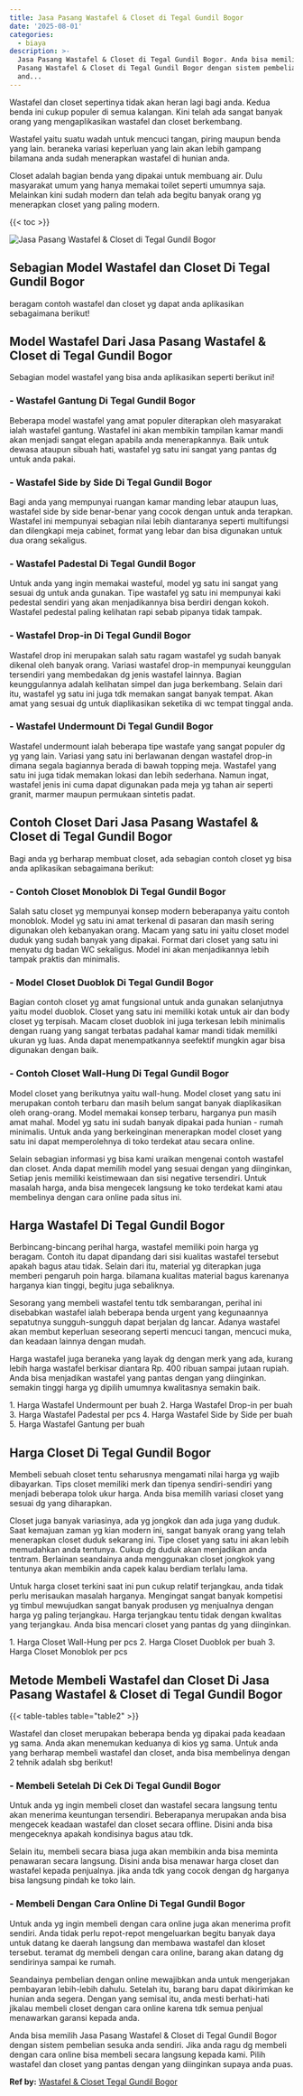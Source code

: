 ```yaml
---
title: Jasa Pasang Wastafel & Closet di Tegal Gundil Bogor
date: '2025-08-01'
categories:
  - biaya
description: >-
  Jasa Pasang Wastafel & Closet di Tegal Gundil Bogor. Anda bisa memilih Jasa
  Pasang Wastafel & Closet di Tegal Gundil Bogor dengan sistem pembelian sesuka
  and...
---
```


Wastafel dan closet sepertinya tidak akan heran lagi bagi anda. Kedua benda ini cukup populer di semua kalangan. Kini telah ada sangat banyak orang yang mengaplikasikan wastafel dan closet berkembang.

Wastafel yaitu suatu wadah untuk mencuci tangan, piring maupun benda yang lain. beraneka variasi keperluan yang lain akan lebih gampang bilamana anda sudah menerapkan wastafel di hunian anda.

Closet adalah bagian benda yang dipakai untuk membuang air. Dulu masyarakat umum yang hanya memakai toilet seperti umumnya saja. Melainkan kini sudah modern dan telah ada begitu banyak orang yg menerapkan closet yang paling modern.

{{< toc >}}

![Jasa Pasang Wastafel & Closet di Tegal Gundil Bogor](/images/wastafel-closet-murah40.png)

## Sebagian Model Wastafel dan Closet Di Tegal Gundil Bogor

beragam contoh wastafel dan closet yg dapat anda aplikasikan sebagaimana berikut!

## Model Wastafel Dari Jasa Pasang Wastafel & Closet di Tegal Gundil Bogor

Sebagian model wastafel yang bisa anda aplikasikan seperti berikut ini!

### \- Wastafel Gantung Di Tegal Gundil Bogor

Beberapa model wastafel yang amat populer diterapkan oleh masyarakat ialah wastafel gantung. Wastafel ini akan membikin tampilan kamar mandi akan menjadi sangat elegan apabila anda menerapkannya. Baik untuk dewasa ataupun sibuah hati, wastafel yg satu ini sangat yang pantas dg untuk anda pakai.

### \- Wastafel Side by Side Di Tegal Gundil Bogor

Bagi anda yang mempunyai ruangan kamar manding lebar ataupun luas, wastafel side by side benar-benar yang cocok dengan untuk anda terapkan. Wastafel ini mempunyai sebagian nilai lebih diantaranya seperti multifungsi dan dilengkapi meja cabinet, format yang lebar dan bisa digunakan untuk dua orang sekaligus.

### \- Wastafel Padestal Di Tegal Gundil Bogor

Untuk anda yang ingin memakai wasteful, model yg satu ini sangat yang sesuai dg untuk anda gunakan. Tipe wastafel yg satu ini mempunyai kaki pedestal sendiri yang akan menjadikannya bisa berdiri dengan kokoh. Wastafel pedestal paling kelihatan rapi sebab pipanya tidak tampak.

### \- Wastafel Drop-in Di Tegal Gundil Bogor

Wastafel drop ini merupakan salah satu ragam wastafel yg sudah banyak dikenal oleh banyak orang. Variasi wastafel drop-in mempunyai keunggulan tersendiri yang membedakan dg jenis wastafel lainnya. Bagian keunggulannya adalah kelihatan simpel dan juga berkembang. Selain dari itu, wastafel yg satu ini juga tdk memakan sangat banyak tempat. Akan amat yang sesuai dg untuk diaplikasikan seketika di wc tempat tinggal anda.

### \- Wastafel Undermount Di Tegal Gundil Bogor

Wastafel undermount ialah beberapa tipe wastafe yang sangat populer dg yg yang lain. Variasi yang satu ini berlawanan dengan wastafel drop-in dimana segala bagiannya berada di bawah topping meja. Wastafel yang satu ini juga tidak memakan lokasi dan lebih sederhana. Namun ingat, wastafel jenis ini cuma dapat digunakan pada meja yg tahan air seperti granit, marmer maupun permukaan sintetis padat.

## Contoh Closet Dari Jasa Pasang Wastafel & Closet di Tegal Gundil Bogor

Bagi anda yg berharap membuat closet, ada sebagian contoh closet yg bisa anda aplikasikan sebagaimana berikut:

### \- Contoh Closet Monoblok Di Tegal Gundil Bogor

Salah satu closet yg mempunyai konsep modern beberapanya yaitu contoh monoblok. Model yg satu ini amat terkenal di pasaran dan masih sering digunakan oleh kebanyakan orang. Macam yang satu ini yaitu closet model duduk yang sudah banyak yang dipakai. Format dari closet yang satu ini menyatu dg badan WC sekaligus. Model ini akan menjadikannya lebih tampak praktis dan minimalis.

### \- Model Closet Duoblok Di Tegal Gundil Bogor

Bagian contoh closet yg amat fungsional untuk anda gunakan selanjutnya yaitu model duoblok. Closet yang satu ini memiliki kotak untuk air dan body closet yg terpisah. Macam closet duoblok ini juga terkesan lebih minimalis dengan ruang yang sangat terbatas padahal kamar mandi tidak memiliki ukuran yg luas. Anda dapat menempatkannya seefektif mungkin agar bisa digunakan dengan baik.

### \- Contoh Closet Wall-Hung Di Tegal Gundil Bogor

Model closet yang berikutnya yaitu wall-hung. Model closet yang satu ini merupakan contoh terbaru dan masih belum sangat banyak diaplikasikan oleh orang-orang. Model memakai konsep terbaru, harganya pun masih amat mahal. Model yg satu ini sudah banyak dipakai pada hunian - rumah minimalis. Untuk anda yang berkeinginan menerapkan model closet yang satu ini dapat memperolehnya di toko terdekat atau secara online.

Selain sebagian informasi yg bisa kami uraikan mengenai contoh wastafel dan closet. Anda dapat memilih model yang sesuai dengan yang diinginkan, Setiap jenis memiliki keistimewaan dan sisi negative tersendiri. Untuk masalah harga, anda bisa mengecek langsung ke toko terdekat kami atau membelinya dengan cara online pada situs ini.

## Harga Wastafel Di Tegal Gundil Bogor

Berbincang-bincang perihal harga, wastafel memiliki poin harga yg beragam. Contoh itu dapat dipandang dari sisi kualitas wastafel tersebut apakah bagus atau tidak. Selain dari itu, material yg diterapkan juga memberi pengaruh poin harga. bilamana kualitas material bagus karenanya harganya kian tinggi, begitu juga sebaliknya.

Sesorang yang membeli wastafel tentu tdk sembarangan, perihal ini disebabkan wastafel ialah beberapa benda urgent yang kegunaannya sepatutnya sungguh-sungguh dapat berjalan dg lancar. Adanya wastafel akan membut keperluan seseorang seperti mencuci tangan, mencuci muka, dan keadaan lainnya dengan mudah.

Harga wastafel juga beraneka yang layak dg dengan merk yang ada, kurang lebih harga wastafel berkisar diantara Rp. 400 ribuan sampai jutaan rupiah. Anda bisa menjadikan wastafel yang pantas dengan yang diinginkan. semakin tinggi harga yg dipilih umumnya kwalitasnya semakin baik.

1\. Harga Wastafel Undermount per buah 2. Harga Wastafel Drop-in per buah 3. Harga Wastafel Padestal per pcs 4. Harga Wastafel Side by Side per buah 5. Harga Wastafel Gantung per buah

## Harga Closet Di Tegal Gundil Bogor

Membeli sebuah closet tentu seharusnya mengamati nilai harga yg wajib dibayarkan. Tips closet memiliki merk dan tipenya sendiri-sendiri yang menjadi beberapa tolok ukur harga. Anda bisa memilih variasi closet yang sesuai dg yang diharapkan.

Closet juga banyak variasinya, ada yg jongkok dan ada juga yang duduk. Saat kemajuan zaman yg kian modern ini, sangat banyak orang yang telah menerapkan closet duduk sekarang ini. Tipe closet yang satu ini akan lebih memudahkan anda tentunya. Cukup dg duduk akan menjadikan anda tentram. Berlainan seandainya anda menggunakan closet jongkok yang tentunya akan membikin anda capek kalau berdiam terlalu lama.

Untuk harga closet terkini saat ini pun cukup relatif terjangkau, anda tidak perlu merisaukan masalah harganya. Mengingat sangat banyak kompetisi yg timbul mewujudkan sangat banyak produsen yg menjualnya dengan harga yg paling terjangkau. Harga terjangkau tentu tidak dengan kwalitas yang terjangkau. Anda bisa mencari closet yang pantas dg yang diinginkan.

1\. Harga Closet Wall-Hung per pcs 2. Harga Closet Duoblok per buah 3. Harga Closet Monoblok per pcs

## Metode Membeli Wastafel dan Closet Di Jasa Pasang Wastafel & Closet di Tegal Gundil Bogor

{{< table-tables table="table2" >}}

Wastafel dan closet merupakan beberapa benda yg dipakai pada keadaan yg sama. Anda akan menemukan keduanya di kios yg sama. Untuk anda yang berharap membeli wastafel dan closet, anda bisa membelinya dengan 2 tehnik adalah sbg berikut!

### \- Membeli Setelah Di Cek Di Tegal Gundil Bogor

Untuk anda yg ingin membeli closet dan wastafel secara langsung tentu akan menerima keuntungan tersendiri. Beberapanya merupakan anda bisa mengecek keadaan wastafel dan closet secara offline. Disini anda bisa mengeceknya apakah kondisinya bagus atau tdk.

Selain itu, membeli secara biasa juga akan membikin anda bisa meminta penawaran secara langsung. Disini anda bisa menawar harga closet dan wastafel kepada penjualnya. jika anda tdk yang cocok dengan dg harganya bisa langsung pindah ke toko lain.

### \- Membeli Dengan Cara Online Di Tegal Gundil Bogor

Untuk anda yg ingin membeli dengan cara online juga akan menerima profit sendiri. Anda tidak perlu repot-repot mengeluarkan begitu banyak daya untuk datang ke daerah langsung dan membawa wastafel dan kloset tersebut. teramat dg membeli dengan cara online, barang akan datang dg sendirinya sampai ke rumah.

Seandainya pembelian dengan online mewajibkan anda untuk mengerjakan pembayaran lebih-lebih dahulu. Setelah itu, barang baru dapat dikirimkan ke hunian anda segera. Dengan yang semisal itu, anda mesti berhati-hati jikalau membeli closet dengan cara online karena tdk semua penjual menawarkan garansi kepada anda.

Anda bisa memilih Jasa Pasang Wastafel & Closet di Tegal Gundil Bogor dengan sistem pembelian sesuka anda sendiri. Jika anda ragu dg membeli dengan cara online bisa membeli secara langsung kepada kami. Pilih wastafel dan closet yang pantas dengan yang diinginkan supaya anda puas.

**Ref by:** [Wastafel & Closet Tegal Gundil Bogor](https://id.wikipedia.org/wiki/Wastafel)
